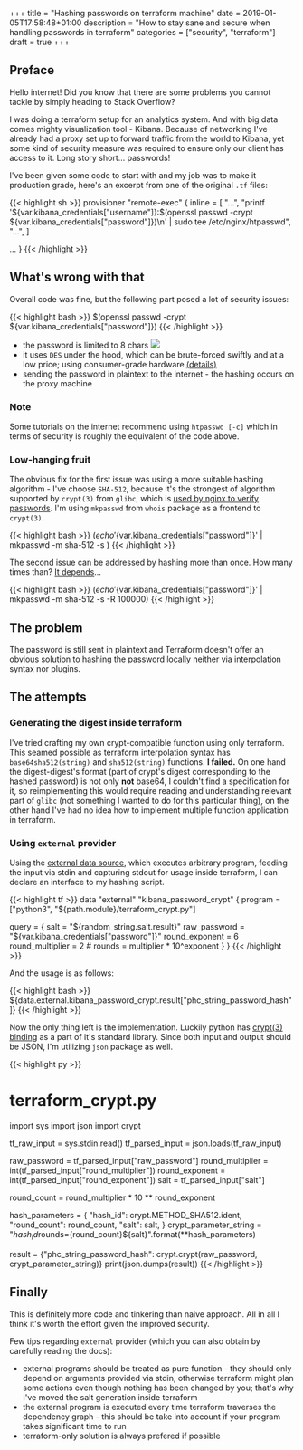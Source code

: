 +++
title = "Hashing passwords on terraform machine"
date = 2019-01-05T17:58:48+01:00
description = "How to stay sane and secure when handling passwords in terraform"
categories = ["security", "terraform"]
draft = true
+++

## Preface

Hello internet! Did you know that there are some problems you cannot tackle by simply heading to Stack Overflow?

I was doing a terraform setup for an analytics system. And with big data comes mighty visualization tool - Kibana. Because of networking I've already had a proxy set up to forward traffic from the world to Kibana, yet some kind of security measure was required to ensure only our client has access to it. Long story short... passwords!

I've been given some code to start with and my job was to make it production grade, here's an excerpt from one of the original `.tf` files:

{{< highlight sh >}}
  provisioner "remote-exec" {
    inline = [
      "...",
      "printf '${var.kibana_credentials["username"]}:$(openssl passwd -crypt ${var.kibana_credentials["password"]})\n' | sudo tee /etc/nginx/htpasswd",
      "...",
    ]

  ...
}
{{< /highlight >}}

## What's wrong with that

Overall code was fine, but the following part posed a lot of security issues:

{{< highlight bash >}}
$(openssl passwd -crypt ${var.kibana_credentials["password"]})
{{< /highlight >}}

- the password is limited to 8 chars ![](/ble.png)
- it uses `DES` under the hood, which can be brute-forced swiftly and at a low price; using consumer-grade hardware [(details)](https://en.wikipedia.org/wiki/Data_Encryption_Standard#Chronology)
- sending the password in plaintext to the internet - the hashing occurs on the proxy machine

### Note

Some tutorials on the internet recommend using `htpasswd [-c]` which in terms of security is roughly the equivalent of the code above.

### Low-hanging fruit

The obvious fix for the first issue was using a more suitable hashing algorithm - I've choose `SHA-512`, because it's the strongest of algorithm supported by `crypt(3)` from `glibc`, which is [used by nginx to verify passwords](http://nginx.org/en/docs/http/ngx_http_auth_basic_module.html). I'm using `mkpasswd` from `whois` package as a frontend to `crypt(3)`.

{{< highlight bash >}}
$(echo '${var.kibana_credentials["password"]}' | mkpasswd -m sha-512 -s )
{{< /highlight >}}

The second issue can be addressed by hashing more than once. How many times than? [It depends](https://security.stackexchange.com/questions/3959/recommended-of-iterations-when-using-pkbdf2-sha256/3993#3993)...

{{< highlight bash >}}
$(echo '${var.kibana_credentials["password"]}' | mkpasswd -m sha-512 -s -R 100000)
{{< /highlight >}}

## The problem

The password is still sent in plaintext and Terraform doesn't offer an obvious solution to hashing the password locally neither via interpolation syntax nor plugins.

## The attempts

### Generating the digest inside terraform

I've tried crafting my own crypt-compatible function using only terraform. This seamed possible as terraform interpolation syntax has `base64sha512(string)` and `sha512(string)` functions. **I failed.** On one hand the digest-digest's format (part of crypt's digest corresponding to the hashed password) is not only **not** base64, I couldn't find a specification for it, so reimplementing this would require reading and understanding relevant part of `glibc` (not something I wanted to do for this particular thing), on the other hand I've had no idea how to implement multiple function application in terraform.

### Using `external` provider

Using the [external data source](https://www.terraform.io/docs/providers/external/data_source.html), which executes arbitrary program, feeding the input via stdin and capturing stdout for usage inside terraform, I can declare an interface to my hashing script.

{{< highlight tf >}}
data "external" "kibana_password_crypt" {
  program = ["python3", "${path.module}/terraform_crypt.py"]

  query = {
    salt             = "${random_string.salt.result}"
    raw_password     = "${var.kibana_credentials["password"]}"
    round_exponent   = 6
    round_multiplier = 2
    # rounds = multiplier * 10^exponent 
  }
}
{{< /highlight >}}

And the usage is as follows:

{{< highlight bash >}}
${data.external.kibana_password_crypt.result["phc_string_password_hash"]}
{{< /highlight >}}

Now the only thing left is the implementation. Luckily python has [crypt(3) binding](https://docs.python.org/3/library/crypt.html) as a part of it's standard library. Since both input and output should be JSON, I'm utilizing `json` package as well.

{{< highlight py >}}
# terraform_crypt.py
import sys
import json
import crypt

tf_raw_input = sys.stdin.read()
tf_parsed_input = json.loads(tf_raw_input)

raw_password = tf_parsed_input["raw_password"]
round_multiplier = int(tf_parsed_input["round_multiplier"])
round_exponent = int(tf_parsed_input["round_exponent"])
salt = tf_parsed_input["salt"]

round_count = round_multiplier * 10 ** round_exponent

hash_parameters = {
    "hash_id": crypt.METHOD_SHA512.ident,
    "round_count": round_count,
    "salt": salt,
}
crypt_parameter_string = "${hash_id}$rounds={round_count}${salt}".format(**hash_parameters)

result = {"phc_string_password_hash": crypt.crypt(raw_password, crypt_parameter_string)}
print(json.dumps(result))
{{< /highlight >}}

## Finally
This is definitely more code and tinkering than naive approach. All in all I think it's worth the effort given the improved security.

Few tips regarding `external` provider (which you can also obtain by carefully reading the docs):

- external programs should be treated as pure function - they should only depend on arguments provided via stdin, otherwise terraform might plan some actions even though nothing has been changed by you; that's why I've moved the salt generation inside terraform
- the external program is executed every time terraform traverses the dependency graph - this should be take into account if your program takes significant time to run
- terraform-only solution is always prefered if possible
